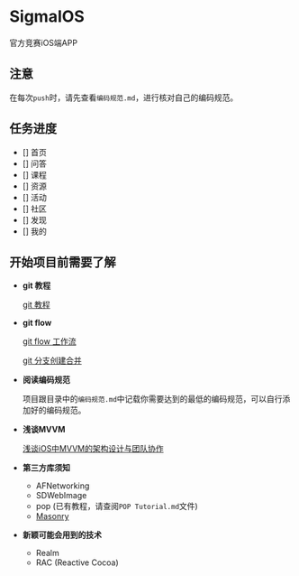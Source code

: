 # SigmaIOS
官方竞赛iOS端APP



## 注意

在每次`push`时，请先查看`编码规范.md`，进行核对自己的编码规范。



## 任务进度

- [] 首页
- [] 问答
- [] 课程
- [] 资源
- [] 活动
- [] 社区
- [] 发现
- [] 我的





## 开始项目前需要了解

-   **git 教程**

    [git 教程](http://www.liaoxuefeng.com/wiki/0013739516305929606dd18361248578c67b8067c8c017b000)

-   **git flow**

      [git flow 工作流](http://blog.jobbole.com/76867/)

      [git 分支创建合并](http://www.liaoxuefeng.com/wiki/0013739516305929606dd18361248578c67b8067c8c017b000/001375840038939c291467cc7c747b1810aab2fb8863508000)

-   **阅读编码规范**

      项目跟目录中的`编码规范.md`中记载你需要达到的最低的编码规范，可以自行添加好的编码规范。

-   **浅谈MVVM**

      [浅谈iOS中MVVM的架构设计与团队协作](http://www.cocoachina.com/ios/20150122/10987.html)

-   **第三方库须知**

    - AFNetworking
    - SDWebImage
    - pop (已有教程，请查阅`POP Tutorial.md`文件)
    - [Masonry](http://www.jianshu.com/p/10a250cc5018)

-   **新颖可能会用到的技术**

    - Realm
    - RAC (Reactive Cocoa)

